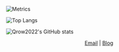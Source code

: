 
![Metrics](https://metrics.lecoq.io/qrow2022?template=classic&base.metadata=0&achievements=1&achievements.threshold=C&achievements.secrets=true&achievements.display=detailed&achievements.limit=0&config.timezone=America%2FNew_York&config.display=columns)


![Top Langs](https://github-readme-stats.vercel.app/api/top-langs/?username=qrow2022&layout=compact&theme=gotham&langs_count=5)

![Qrow2022's GitHub stats](https://github-readme-stats.vercel.app/api?username=qrow2022&count_private=true&include_all_commits=true&show_icons=true&theme=gotham&custom_title=Qrow2022's&nbsp;Brief&nbsp;Stats)



<p align="center">
    <a href="mailto:qrow@qrow.technology">Email</a> | <a href="https://qrow.technology">Blog</a>
</p>
